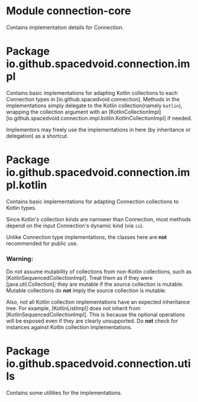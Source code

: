 # Module connection-core

Contains implementation details for Connection.

# Package io.github.spacedvoid.connection.impl

Contains basic implementations for adapting Kotlin collections to each Connection types in [io.github.spacedvoid.connection].
Methods in the implementations simply delegate to the Kotlin collection(namely `kotlin`),
wrapping the collection argument with an [KotlinCollectionImpl][io.github.spacedvoid.connection.impl.kotlin.KotlinCollectionImpl] if needed.

Implementors may freely use the implementations in here (by inheritance or delegation) as a shortcut.

# Package io.github.spacedvoid.connection.impl.kotlin

Contains basic implementations for adapting Connection collections to Kotlin types.

Since Kotlin's collection kinds are narrower than Connection, most methods depend on the input Connection's dynamic kind (via `is`).

Unlike Connection type implementations, the classes here are **not** recommended for public use.

### Warning:

Do not assume mutability of collections from non-Kotlin collections, such as [KotlinSequencedCollectionImpl].
Treat them as if they were [java.util.Collection]; they are mutable if the source collection is mutable.
Mutable collections do **not** imply the source collection is mutable.

Also, not all Kotlin collection implementations have an expected inheritance tree.
For example, [KotlinListImpl] does not inherit from [KotlinSequencedCollectionImpl].
This is because the optional operations will be exposed even if they are clearly unsupported.
Do **not** check for instances against Kotlin collection implementations.

# Package io.github.spacedvoid.connection.utils

Contains some utilities for the implementations.

